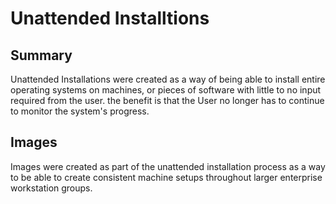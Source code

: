 # Unattended Installtions

## Summary

Unattended Installations were created as a way of being able to install entire operating systems on machines, or pieces of software with little to no input required from the user. the benefit is that the User no longer has to continue to monitor the system's progress. 

## Images

Images were created as part of the unattended installation process as a way to be able to create consistent machine setups throughout larger enterprise workstation groups.

